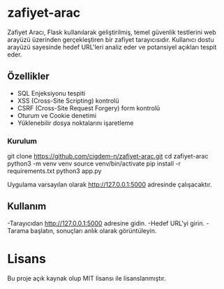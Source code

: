 # zafiyet-arac
Zafiyet Aracı, Flask kullanılarak geliştirilmiş, temel güvenlik testlerini web arayüzü üzerinden gerçekleştiren bir zafiyet tarayıcısıdır. Kullanıcı dostu arayüzü sayesinde hedef URL'leri analiz eder ve potansiyel açıkları tespit eder.

##  Özellikler
- SQL Enjeksiyonu tespiti
- XSS (Cross-Site Scripting) kontrolü
- CSRF (Cross-Site Request Forgery) form kontrolü
- Oturum ve Cookie denetimi
- Yüklenebilir dosya noktalarını işaretleme

### Kurulum
git clone https://github.com/cigdem-n/zafiyet-arac.git
cd zafiyet-arac
python3 -m venv venv
source venv/bin/activate
pip install -r requirements.txt
python3 app.py

Uygulama varsayılan olarak http://127.0.0.1:5000 adresinde çalışacaktır.

## Kullanım
-Tarayıcıdan http://127.0.0.1:5000 adresine gidin.
-Hedef URL'yi girin.
-Tarama başlatın, sonuçları anlık olarak görüntüleyin.

# Lisans
Bu proje açık kaynak olup MIT lisansı ile lisanslanmıştır.

